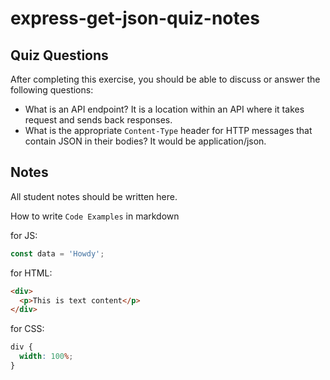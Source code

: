 # express-get-json-quiz-notes

## Quiz Questions

After completing this exercise, you should be able to discuss or answer the following questions:

- What is an API endpoint?
  It is a location within an API where it takes request and sends back responses.
- What is the appropriate `Content-Type` header for HTTP messages that contain JSON in their bodies?
  It would be application/json.

## Notes

All student notes should be written here.

How to write `Code Examples` in markdown

for JS:

```javascript
const data = 'Howdy';
```

for HTML:

```html
<div>
  <p>This is text content</p>
</div>
```

for CSS:

```css
div {
  width: 100%;
}
```
